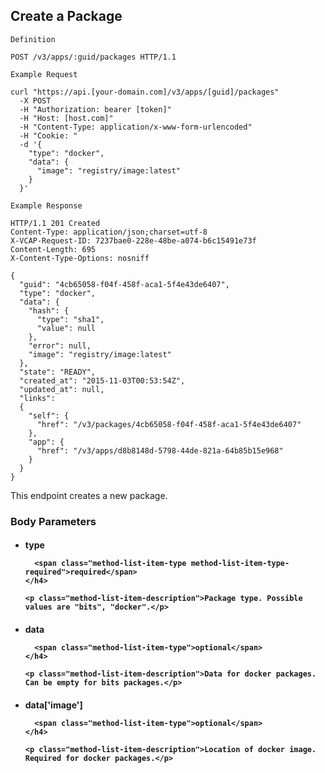## Create a Package

```
Definition
```

```http
POST /v3/apps/:guid/packages HTTP/1.1
```

```
Example Request
```

```shell
curl "https://api.[your-domain.com]/v3/apps/[guid]/packages"
  -X POST
  -H "Authorization: bearer [token]"
  -H "Host: [host.com]"
  -H "Content-Type: application/x-www-form-urlencoded"
  -H "Cookie: "
  -d '{
    "type": "docker",
    "data": {
      "image": "registry/image:latest"
    }
  }'
```

```
Example Response
```

```http
HTTP/1.1 201 Created
Content-Type: application/json;charset=utf-8
X-VCAP-Request-ID: 7237bae0-228e-48be-a074-b6c15491e73f
Content-Length: 695
X-Content-Type-Options: nosniff

{
  "guid": "4cb65058-f04f-458f-aca1-5f4e43de6407",
  "type": "docker",
  "data": {
    "hash": {
      "type": "sha1",
      "value": null
    },
    "error": null,
    "image": "registry/image:latest"
  },
  "state": "READY",
  "created_at": "2015-11-03T00:53:54Z",
  "updated_at": null,
  "links":
  {
    "self": {
      "href": "/v3/packages/4cb65058-f04f-458f-aca1-5f4e43de6407"
    },
    "app": {
      "href": "/v3/apps/d8b8148d-5798-44de-821a-64b85b15e968"
    }
  }
}
```

This endpoint creates a new package.

### Body Parameters

<ul class="method-list-group">
  <li class="method-list-item">
    <h4 class="method-list-item-label">
      type

      <span class="method-list-item-type method-list-item-type-required">required</span>
    </h4>

    <p class="method-list-item-description">Package type. Possible values are "bits", "docker".</p>
  </li>
  <li class="method-list-item">
    <h4 class="method-list-item-label">
      data

      <span class="method-list-item-type">optional</span>
    </h4>

    <p class="method-list-item-description">Data for docker packages. Can be empty for bits packages.</p>
  </li>
  <li class="method-list-item">
    <h4 class="method-list-item-label">
      data['image']

      <span class="method-list-item-type">optional</span>
    </h4>

    <p class="method-list-item-description">Location of docker image. Required for docker packages.</p>
  </li>
</ul>
